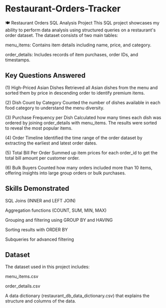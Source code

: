 # Restaurant-Orders-Tracker
🍽 Restaurant Orders SQL Analysis Project
This SQL project showcases my ability to perform data analysis using structured queries on a restaurant's order dataset. The dataset consists of two main tables:

menu_items: Contains item details including name, price, and category.

order_details: Includes records of item purchases, order IDs, and timestamps.

## Key Questions Answered
(1) High-Priced Asian Dishes
Retrieved all Asian dishes from the menu and sorted them by price in descending order to identify premium items.

(2) Dish Count by Category
Counted the number of dishes available in each food category to understand the menu diversity.

(3) Purchase Frequency per Dish
Calculated how many times each dish was ordered by joining order_details with menu_items. The results were sorted to reveal the most popular items.

(4) Order Timeline
Identified the time range of the order dataset by extracting the earliest and latest order dates.

(5) Total Bill Per Order
Summed up item prices for each order_id to get the total bill amount per customer order.

(6) Bulk Buyers
Counted how many orders included more than 10 items, offering insights into large group orders or bulk purchases.

## Skills Demonstrated
SQL Joins (INNER and LEFT JOIN)

Aggregation functions (COUNT, SUM, MIN, MAX)

Grouping and filtering using GROUP BY and HAVING

Sorting results with ORDER BY

Subqueries for advanced filtering

## Dataset
The dataset used in this project includes:

menu_items.csv

order_details.csv

A data dictionary (restaurant_db_data_dictionary.csv) that explains the structure and columns of the data.
